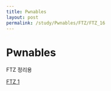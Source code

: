```yaml
---
title: Pwnables
layout: post
permalink: /study/Pwnables/FTZ/FTZ_16
---
```


Pwnables
===

FTZ 정리용

<a href='/1'>FTZ 1</a>